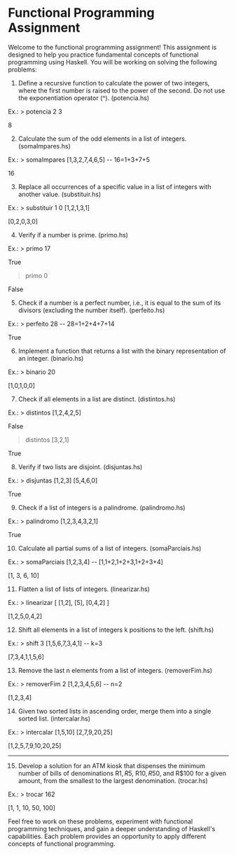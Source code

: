 # Functional Programming Assignment

Welcome to the functional programming assignment! This assignment is designed to help you practice fundamental concepts of functional programming using Haskell. You will be working on solving the following problems:

1) Define a recursive function to calculate the power of two integers, where the first number is raised to the power of the second. Do not use the exponentiation operator (^). (potencia.hs)

  Ex.: > potencia 2 3
  
   8

2) Calculate the sum of the odd elements in a list of integers. (somaImpares.hs)

  Ex.: > somaImpares [1,3,2,7,4,6,5] -- 16=1+3+7+5
  
   16

3) Replace all occurrences of a specific value in a list of integers with another value. (substituir.hs)

  Ex.: > substituir 1 0 [1,2,1,3,1]
  
   [0,2,0,3,0]

4) Verify if a number is prime. (primo.hs)

  Ex.: > primo 17
  
   True
  
  > primo 0
  
   False

5) Check if a number is a perfect number, i.e., it is equal to the sum of its divisors (excluding the number itself). (perfeito.hs)

  Ex.: > perfeito 28 -- 28=1+2+4+7+14
  
   True

6) Implement a function that returns a list with the binary representation of an integer. (binario.hs)

  Ex.: > binario 20
  
   [1,0,1,0,0]

7) Check if all elements in a list are distinct. (distintos.hs)

  Ex.: > distintos [1,2,4,2,5]
  
   False
  
  > distintos [3,2,1]
  
   True

8) Verify if two lists are disjoint. (disjuntas.hs)

  Ex.: > disjuntas [1,2,3] [5,4,6,0]
  
   True

9) Check if a list of integers is a palindrome. (palindromo.hs)

  Ex.: > palindromo [1,2,3,4,3,2,1]
  
   True

10) Calculate all partial sums of a list of integers. (somaParciais.hs)

  Ex.: > somaParciais [1,2,3,4] -- [1,1+2,1+2+3,1+2+3+4]
  
   [1, 3, 6, 10]

11) Flatten a list of lists of integers. (linearizar.hs)

  Ex.: > linearizar [ [1,2], [5], [0,4,2] ]
  
   [1,2,5,0,4,2]

12) Shift all elements in a list of integers k positions to the left. (shift.hs)

  Ex.: > shift 3 [1,5,6,7,3,4,1] -- k=3
  
   [7,3,4,1,1,5,6] 

13) Remove the last n elements from a list of integers. (removerFim.hs)

  Ex.: > removerFim 2 [1,2,3,4,5,6] -- n=2
  
   [1,2,3,4]

14) Given two sorted lists in ascending order, merge them into a single sorted list. (intercalar.hs)

  Ex.: > intercalar [1,5,10] [2,7,9,20,25]
  
   [1,2,5,7,9,10,20,25]

---

15) Develop a solution for an ATM kiosk that dispenses the minimum number of bills of denominations R$1, R$5, R$10, R$50, and R$100 for a given amount, from the smallest to the largest denomination. (trocar.hs)

  Ex.: > trocar 162
  
   [1, 1, 10, 50, 100]

Feel free to work on these problems, experiment with functional programming techniques, and gain a deeper understanding of Haskell's capabilities. Each problem provides an opportunity to apply different concepts of functional programming.
